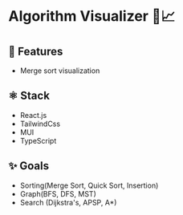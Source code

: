 # Algorithm Visualizer 🤖📈

## 🚀 Features
- Merge sort visualization

## ⚛️ Stack
- React.js
- TailwindCss
- MUI
- TypeScript
## ✨ Goals
- Sorting(Merge Sort, Quick Sort, Insertion)
- Graph(BFS, DFS, MST)
- Search (Dijkstra's, APSP, A*)

